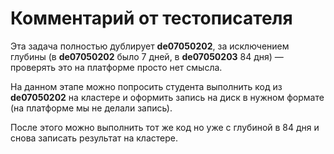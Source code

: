 # Комментарий от тестописателя
Эта задача полностью дублирует **de07050202**, за исключением глубины (в **de07050202** было 7 дней, в **de07050203** 84 дня) — проверять это на платформе просто нет смысла.

На данном этапе можно попросить студента выполнить код из **de07050202** на кластере и оформить запись на диск в нужном формате (на платформе мы не делали запись).

После этого можно выполнить тот же код но уже с глубиной в 84 дня и снова записать результат на кластере.
